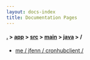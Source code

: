 ```yaml
---
layout: docs-index
title: Documentation Pages
---
```

#### [.](./../../../../index) > [app](./../../../index) > [src](./../../index) > [main](./../index) > [java](./index) > **/**

- [me / jfenn / cronhubclient / ](me/jfenn/cronhubclient/)
